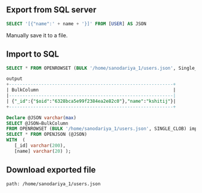 
## Export from SQL server

```sql
SELECT '[{"name":' + name + '}]' FROM [USER] AS JSON
```

Manually save it to a file.

## Import to SQL
```sql
SELECT * FROM OPENROWSET (BULK '/home/sanodariya_1/users.json', Single_CLOB) AS import;

output 
+-------------------------------------------------------------+
| BulkColumn                                                  |
|-------------------------------------------------------------|
| {"_id":{"$oid":"6328bca5e99f2384ea2e82c0"},"name":"kshitij"}|
+-------------------------------------------------------------+

Declare @JSON varchar(max)
SELECT @JSON=BulkColumn
FROM OPENROWSET (BULK '/home/sanodariya_1/users.json', SINGLE_CLOB) import
SELECT * FROM OPENJSON (@JSON)
WITH  (
   [_id] varchar(200),  
   [name] varchar(20) );
```


## Download exported file 

```
path: /home/sanodariya_1/users.json


```
